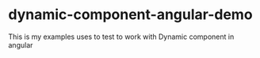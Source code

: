 # dynamic-component-angular-demo

This is my examples uses to test to work with Dynamic component in angular 
